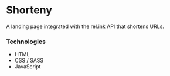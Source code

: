 # Shorteny
A landing page integrated with the rel.ink API that shortens URLs.



### Technologies
- HTML
- CSS / SASS
- JavaScript
